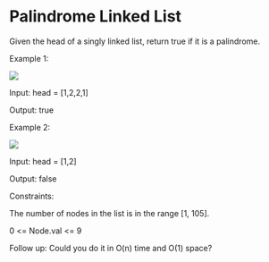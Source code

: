 # Palindrome Linked List

Given the head of a singly linked list, return true if it is a palindrome.

 

Example 1:

<img src="https://assets.leetcode.com/uploads/2021/03/03/pal1linked-list.jpg">

Input: head = [1,2,2,1]

Output: true

Example 2:

<img src="https://assets.leetcode.com/uploads/2021/03/03/pal2linked-list.jpg">

Input: head = [1,2]

Output: false
 

Constraints:

The number of nodes in the list is in the range [1, 105].

0 <= Node.val <= 9
 

Follow up: Could you do it in O(n) time and O(1) space?
